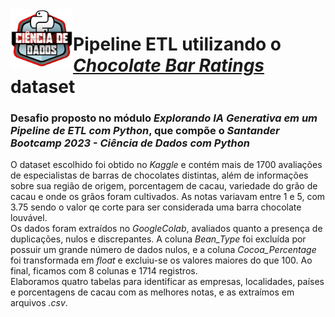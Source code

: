 <img src="bootcamp.png" width="100" alt="Logo Santander Bootcamp 2023" align="left"/>

# Pipeline ETL utilizando o [*Chocolate Bar Ratings*](https://www.kaggle.com/datasets/rtatman/chocolate-bar-ratings/data) dataset  
### Desafio proposto no módulo *Explorando IA Generativa em um Pipeline de ETL com Python*, que compõe o *Santander Bootcamp 2023 - Ciência de Dados com Python*    

O dataset escolhido foi obtido no *Kaggle* e contém mais de 1700 avaliações de especialistas de barras de chocolates distintas, além de informações sobre sua região de origem, porcentagem de cacau, variedade do grão de cacau e onde os grãos foram cultivados. As notas variavam entre 1 e 5, com 3.75 sendo o valor qe corte para ser considerada uma barra chocolate louvável.  
Os dados foram extraídos no *GoogleColab*, avaliados quanto a presença de duplicações, nulos e discrepantes. A coluna *Bean_Type* foi excluída por possuir um grande número de dados nulos, e a coluna *Cocoa_Percentage* foi transformada em *float* e excluiu-se os valores maiores do que 100. Ao final, ficamos com 8 colunas e 1714 registros.  
Elaboramos quatro tabelas para identificar as empresas, localidades, países e porcentagens de cacau com as melhores notas, e as extraímos em arquivos *.csv*.
